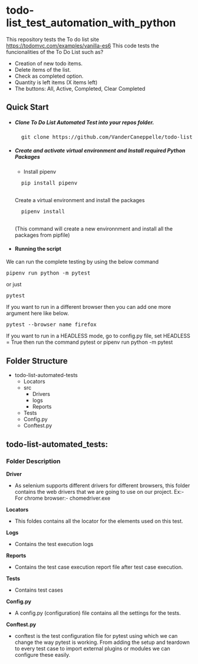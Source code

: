 # todo-list_test_automation_with_python

This repository tests the To do list site https://todomvc.com/examples/vanilla-es6
This code tests the funcionalities of the To Do List such as? 
- Creation of new todo items.
- Delete items of the list.
- Check as completed option.
- Quantity is left items (X items left)
- The buttons: All, Active, Completed, Clear Completed

## Quick Start
- ##### Clone To Do List Automated Test into your repos folder.
    <pre>
    git clone https://github.com/VanderCaneppelle/todo-list_automated-test.git</pre>

- ##### Create and activate virtual environment and Install required Python Packages
    - Install pipenv
    <pre>
    pip install pipenv
    </pre>
    Create a virtual environment and install the packages
    <pre>
    pipenv install
    </pre> 
    (This command will create a new environnment and install all the packages from pipfile)
    

- #### Running the script
We can run the complete testing by using the below command
<pre>
pipenv run python -m pytest
</pre>
or just
<pre>
pytest
</pre>
If you want to run in a different browser then you can add one more argument here like below.
<pre>
pytest --browser_name firefox
</pre>
If you want to run in a HEADLESS mode, go to config.py file, set HEADLESS = True then run the command pytest or pipenv run python -m pytest
</pre>

## Folder Structure
- todo-list-automated-tests
    - Locators 
    - src
        - Drivers 
        - logs
        - Reports
    - Tests
    - Config.py
    - Conftest.py

## todo-list-automated_tests:
### Folder Description
**Driver**
- As selenium supports different drivers for different browsers, this folder contains the web drivers that we are going to use on our project.
    Ex:- For chrome browser:- chomedriver.exe

**Locators**
- This foldes contains all the locator for the elements used on this test.

**Logs**
- Contains the test execution logs

**Reports**
- Contains the test case execution report file after test case execution.

**Tests**
- Contains test cases 
 
**Config.py**
- A config.py (configuration) file contains all the settings for the tests.


**Conftest.py**
- conftest is the test configuration file for pytest using which we can change the way pytest is working. From adding the setup and teardown to every test case to import external plugins or modules we can configure these easily.



